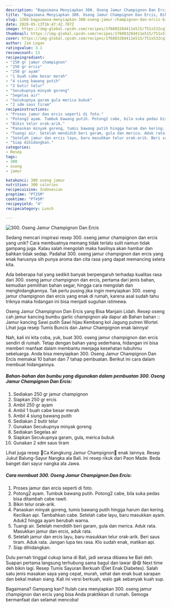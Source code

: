 ```yaml
---
description: "Bagaimana Menyiapkan 300. Oseng Jamur Champignon Dan Ercis, Bikin Ngiler"
title: "Bagaimana Menyiapkan 300. Oseng Jamur Champignon Dan Ercis, Bikin Ngiler"
slug: 2268-bagaimana-menyiapkan-300-oseng-jamur-champignon-dan-ercis-bikin-ngiler
date: 2020-05-13T16:47:42.707Z
image: https://img-global.cpcdn.com/recipes/1f680328d411e515/751x532cq70/300-oseng-jamur-champignon-dan-ercis-foto-resep-utama.jpg
thumbnail: https://img-global.cpcdn.com/recipes/1f680328d411e515/751x532cq70/300-oseng-jamur-champignon-dan-ercis-foto-resep-utama.jpg
cover: https://img-global.cpcdn.com/recipes/1f680328d411e515/751x532cq70/300-oseng-jamur-champignon-dan-ercis-foto-resep-utama.jpg
author: Jim Logan
ratingvalue: 3.1
reviewcount: 13
recipeingredient:
- "250 gr jamur champignon"
- "250 gr ercis"
- "250 gr ayam"
- "1 buah cabe besar merah"
- "4 siung bawang putih"
- "2 butir telur"
- "Secukupnya minyak goreng"
- "Segelas air"
- "Secukupnya garam gula merica bubuk"
- "2 sdm saus tiram"
recipeinstructions:
- "Proses jamur dan ercis seperti di foto."
- "Potong2 ayam. Tumbuk bawang putih. Potong2 cabe, bila suka pedas bisa ditambah cabe rawit."
- "Bikin telur orak-arik."
- "Panaskan minyak goreng, tumis bawang putih hingga harum dan kering. Kecilkan api. Tambahkan cabe. Setelah cabe layu, baru masukkan ayam. Aduk2 hingga ayam berubah warna."
- "Tuangi air. Setelah mendidih beri garam, gula dan merica. Aduk rata. Masukkan jamur dan ercis, aduk rata."
- "Setelah jamur dan ercis layu, baru masukkan telur orak-arik. Beri saus tiram. Aduk rata. Jangan lupa tes rasa. Klo sudah enak, matikan api."
- "Siap dihidangkan."
categories:
- Resep
tags:
- 300
- oseng
- jamur

katakunci: 300 oseng jamur 
nutrition: 300 calories
recipecuisine: Indonesian
preptime: "PT25M"
cooktime: "PT45M"
recipeyield: "4"
recipecategory: Lunch

---
```



![300. Oseng Jamur Champignon Dan Ercis](https://img-global.cpcdn.com/recipes/1f680328d411e515/751x532cq70/300-oseng-jamur-champignon-dan-ercis-foto-resep-utama.jpg)

Sedang mencari inspirasi resep 300. oseng jamur champignon dan ercis yang unik? Cara membuatnya memang tidak terlalu sulit namun tidak gampang juga. Kalau salah mengolah maka hasilnya akan hambar dan bahkan tidak sedap. Padahal 300. oseng jamur champignon dan ercis yang enak harusnya sih punya aroma dan cita rasa yang dapat memancing selera kita.

Ada beberapa hal yang sedikit banyak berpengaruh terhadap kualitas rasa dari 300. oseng jamur champignon dan ercis, pertama dari jenis bahan, kemudian pemilihan bahan segar, hingga cara mengolah dan menghidangkannya. Tak perlu pusing jika ingin menyiapkan 300. oseng jamur champignon dan ercis yang enak di rumah, karena asal sudah tahu triknya maka hidangan ini bisa menjadi suguhan istimewa.

Oseng Jamur Champignon Dan Ercis yang Bisa Manjain Lidah. Resep oseng cah jamur kancing bumbu garlic champignon ala dapur ab Bahan bahan :: Jamur kancing Sawi putih Sawi hijau Kembang kol Jagung putren Wortel. Lihat juga resep Tumis Buncis dan Jamur Champignon enak lainnya!


Nah, kali ini kita coba, yuk, buat 300. oseng jamur champignon dan ercis sendiri di rumah. Tetap dengan bahan yang sederhana, hidangan ini bisa memberi manfaat dalam membantu menjaga kesehatan tubuhmu sekeluarga. Anda bisa menyiapkan 300. Oseng Jamur Champignon Dan Ercis memakai 10 bahan dan 7 tahap pembuatan. Berikut ini cara dalam membuat hidangannya.

<!--inarticleads1-->

##### Bahan-bahan dan bumbu yang digunakan dalam pembuatan 300. Oseng Jamur Champignon Dan Ercis:

1. Sediakan 250 gr jamur champignon
1. Siapkan 250 gr ercis
1. Ambil 250 gr ayam
1. Ambil 1 buah cabe besar merah
1. Ambil 4 siung bawang putih
1. Sediakan 2 butir telur
1. Gunakan Secukupnya minyak goreng
1. Sediakan Segelas air
1. Siapkan Secukupnya garam, gula, merica bubuk
1. Gunakan 2 sdm saus tiram


Lihat juga resep 🍄Ca Kangkung Jamur Champignon🍄 enak lainnya. Resep Jukut Balung-Sayur Nangka ala Bali. Ini resep rikuk dari Paon Made. Beda banget dari sayur nangka ala Jawa. 

<!--inarticleads2-->

##### Cara membuat 300. Oseng Jamur Champignon Dan Ercis:

1. Proses jamur dan ercis seperti di foto.
1. Potong2 ayam. Tumbuk bawang putih. Potong2 cabe, bila suka pedas bisa ditambah cabe rawit.
1. Bikin telur orak-arik.
1. Panaskan minyak goreng, tumis bawang putih hingga harum dan kering. Kecilkan api. Tambahkan cabe. Setelah cabe layu, baru masukkan ayam. Aduk2 hingga ayam berubah warna.
1. Tuangi air. Setelah mendidih beri garam, gula dan merica. Aduk rata. Masukkan jamur dan ercis, aduk rata.
1. Setelah jamur dan ercis layu, baru masukkan telur orak-arik. Beri saus tiram. Aduk rata. Jangan lupa tes rasa. Klo sudah enak, matikan api.
1. Siap dihidangkan.


Dulu pernah tinggal cukup lama di Bali, jadi serasa dibawa ke Bali deh. Suapan pertama langsung terhubung sama bagul dan lawar 😄😄 Next time deh bikin lagi. Resep Tumis Sayuran Berkuah (Diet Enak Diabetes). Salah satu jenis masakan saya yang cepat, murah, sehat dan enak buat sarapan dan bekal makan siang. Kali ini versi berkuah, walo gak sebanyak kuah sup. 

Bagaimana? Gampang kan? Itulah cara menyiapkan 300. oseng jamur champignon dan ercis yang bisa Anda praktikkan di rumah. Semoga bermanfaat dan selamat mencoba!
